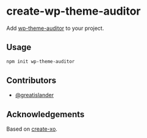 # create-wp-theme-auditor

Add [wp-theme-auditor](https://github.com/wpaccessibility/wp-theme-auditor) to your project.

## Usage

```bash
npm init wp-theme-auditor
```

## Contributors

- [@greatislander](https://github.com/greatislander)

## Acknowledgements

Based on [create-xo](https://github.com/xojs/create-xo).
